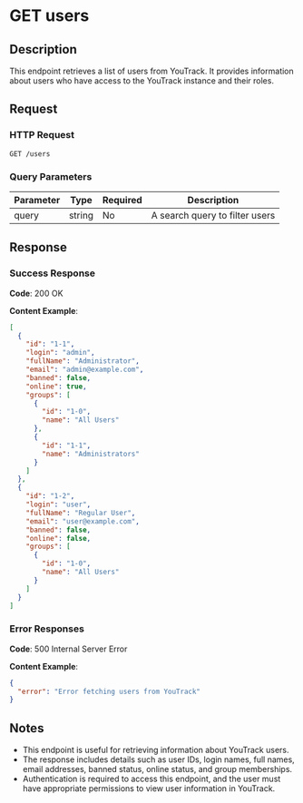 #  GET users

<api-endpoint openapi-path="../../../openapi.yaml" method="GET" endpoint="/users"/>

## Description

This endpoint retrieves a list of users from YouTrack. It provides information about users who have access to the YouTrack instance and their roles.

## Request

### HTTP Request

```http
GET /users
```

### Query Parameters

| Parameter    | Type   | Required | Description                                                |
|--------------|--------|----------|------------------------------------------------------------|
| query        | string | No       | A search query to filter users                             |

## Response

### Success Response

**Code**: 200 OK

**Content Example**:

```json
[
  {
    "id": "1-1",
    "login": "admin",
    "fullName": "Administrator",
    "email": "admin@example.com",
    "banned": false,
    "online": true,
    "groups": [
      {
        "id": "1-0",
        "name": "All Users"
      },
      {
        "id": "1-1",
        "name": "Administrators"
      }
    ]
  },
  {
    "id": "1-2",
    "login": "user",
    "fullName": "Regular User",
    "email": "user@example.com",
    "banned": false,
    "online": false,
    "groups": [
      {
        "id": "1-0",
        "name": "All Users"
      }
    ]
  }
]
```

### Error Responses

**Code**: 500 Internal Server Error

**Content Example**:

```json
{
  "error": "Error fetching users from YouTrack"
}
```

## Notes

- This endpoint is useful for retrieving information about YouTrack users.
- The response includes details such as user IDs, login names, full names, email addresses, banned status, online status, and group memberships.
- Authentication is required to access this endpoint, and the user must have appropriate permissions to view user information in YouTrack.
